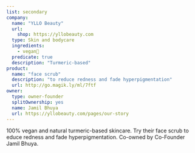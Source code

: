 ```yaml
---
list: secondary
company:
  name: "YLLO Beauty"
  url: 
    shop: https://yllobeauty.com
  type: Skin and bodycare
  ingredients:
    - vegan🌱
  predicate: true
  description: "Turmeric-based"
product:
  name: "face scrub"
  description: "to reduce redness and fade hyperpigmentation"
  url: http://go.magik.ly/ml/7ftf
owner:
  type: owner-founder
  splitOwnership: yes
  name: Jamil Bhuya
  url: https://yllobeauty.com/pages/our-story
---
```


100% vegan and natural turmeric-based skincare. Try their face scrub to educe redness and fade hyperpigmentation. Co-owned by Co-Founder Jamil Bhuya.
